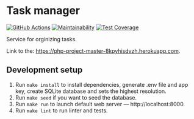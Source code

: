 # Task manager

[![GitHub Actions](https://img.shields.io/endpoint.svg?url=https%3A%2F%2Factions-badge.atrox.dev%2Fatrox%2Fsync-dotenv%2Fbadge&label=build&logo=none)](https://github.com/SabirIvaN/php-project-lvl4.git) [![Maintainability](https://api.codeclimate.com/v1/badges/32431424f554ce147185/maintainability)](https://codeclimate.com/github/SabirIvaN/php-project-lvl4/maintainability) [![Test Coverage](https://api.codeclimate.com/v1/badges/32431424f554ce147185/test_coverage)](https://codeclimate.com/github/SabirIvaN/php-project-lvl4/test_coverage)

Service for orginizing tasks.  

Link to the: https://php-project-master-8kpyhisdvzh.herokuapp.com.

## Development setup

1. Run `make install` to install dependencies, generate .env file and app key, create SQLite database and sets the highest resolution.
2. Run `make seed` if you want to seed the database.
3. Run `make run` to launch default web server — http://localhost:8000.
4. Run `make lint` to run linter and tests.

